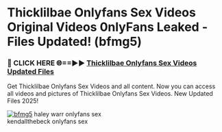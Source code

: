 # Thicklilbae Onlyfans Sex Videos Original Videos 0nlyFans Leaked - Files Updated! (bfmg5)

<h3>🔴 CLICK HERE 🌐==►► <a href="https://tinyurl.com/2jnfzry5" rel="nofollow">Thicklilbae Onlyfans Sex Videos Updated Files</a></h3>

Get Thicklilbae Onlyfans Sex Videos and all content. Now you can access all videos and pictures of Thicklilbae Onlyfans Sex Videos. New Updated Files 2025!

[![bfmg5](https://i.imgur.com/GyGTBgg.gif)](https://tinyurl.com/2jnfzry5)
haley warr onlyfans sex<br>
kendallthebeck onlyfans sex